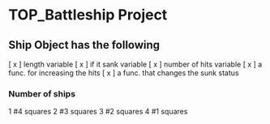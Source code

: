 # TOP_Battleship Project

## Ship Object has the following

[ x ] length variable
[ x ] if it sank variable
[ x ] number of hits variable
[ x ] a func. for increasing the hits
[ x ] a func. that changes the sunk status

### Number of ships

1 #4 squares
2 #3 squares
3 #2 squares
4 #1 squares
